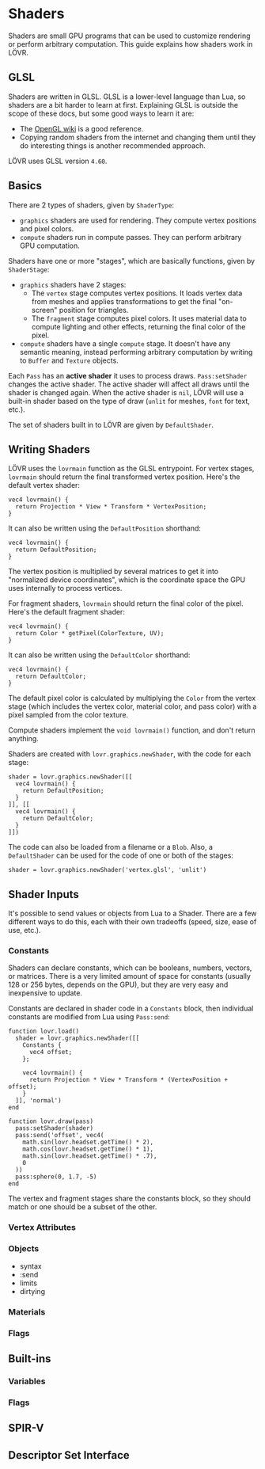 Shaders
===

Shaders are small GPU programs that can be used to customize rendering or perform arbitrary
computation.  This guide explains how shaders work in LÖVR.

GLSL
---

Shaders are written in GLSL.  GLSL is a lower-level language than Lua, so shaders are a bit harder
to learn at first.  Explaining GLSL is outside the scope of these docs, but some good ways to learn
it are:

- The [OpenGL wiki](https://www.khronos.org/opengl/wiki/OpenGL_Shading_Languagehttps://www.khronos.org/opengl/wiki/OpenGL_Shading_Language)
  is a good reference.
- Copying random shaders from the internet and changing them until they do interesting things is
  another recommended approach.

LÖVR uses GLSL version `4.60`.

Basics
---

There are 2 types of shaders, given by `ShaderType`:

- `graphics` shaders are used for rendering.  They compute vertex positions and pixel colors.
- `compute` shaders run in compute passes.  They can perform arbitrary GPU computation.

Shaders have one or more "stages", which are basically functions, given by `ShaderStage`:

- `graphics` shaders have 2 stages:
  - The `vertex` stage computes vertex positions.  It loads vertex data from meshes and applies
    transformations to get the final "on-screen" position for triangles.
  - The `fragment` stage computes pixel colors.  It uses material data to compute lighting and other
    effects, returning the final color of the pixel.
- `compute` shaders have a single `compute` stage.  It doesn't have any semantic meaning, instead
  performing arbitrary computation by writing to `Buffer` and `Texture` objects.

Each `Pass` has an **active shader** it uses to process draws.  `Pass:setShader` changes the active
shader.  The active shader will affect all draws until the shader is changed again. When the active
shader is `nil`, LÖVR will use a built-in shader based on the type of draw (`unlit` for meshes,
`font` for text, etc.).

The set of shaders built in to LÖVR are given by `DefaultShader`.

Writing Shaders
---

LÖVR uses the `lovrmain` function as the GLSL entrypoint. For vertex stages, `lovrmain` should
return the final transformed vertex position.  Here's the default vertex shader:

    vec4 lovrmain() {
      return Projection * View * Transform * VertexPosition;
    }

It can also be written using the `DefaultPosition` shorthand:

    vec4 lovrmain() {
      return DefaultPosition;
    }

The vertex position is multiplied by several matrices to get it into "normalized device
coordinates", which is the coordinate space the GPU uses internally to process vertices.

For fragment shaders, `lovrmain` should return the final color of the pixel.  Here's the default
fragment shader:

    vec4 lovrmain() {
      return Color * getPixel(ColorTexture, UV);
    }

It can also be written using the `DefaultColor` shorthand:

    vec4 lovrmain() {
      return DefaultColor;
    }

The default pixel color is calculated by multiplying the `Color` from the vertex stage (which
includes the vertex color, material color, and pass color) with a pixel sampled from the color
texture.

Compute shaders implement the `void lovrmain()` function, and don't return anything.

Shaders are created with `lovr.graphics.newShader`, with the code for each stage:

    shader = lovr.graphics.newShader([[
      vec4 lovrmain() {
        return DefaultPosition;
      }
    ]], [[
      vec4 lovrmain() {
        return DefaultColor;
      }
    ]])

The code can also be loaded from a filename or a `Blob`.  Also, a `DefaultShader` can be used for
the code of one or both of the stages:

    shader = lovr.graphics.newShader('vertex.glsl', 'unlit')

Shader Inputs
---

It's possible to send values or objects from Lua to a Shader.  There are a few different ways to do
this, each with their own tradeoffs (speed, size, ease of use, etc.).

### Constants

Shaders can declare constants, which can be booleans, numbers, vectors, or matrices.  There is a
very limited amount of space for constants (usually 128 or 256 bytes, depends on the GPU), but they
are very easy and inexpensive to update.

Constants are declared in shader code in a `Constants` block, then individual constants are modified
from Lua using `Pass:send`:

    function lovr.load()
      shader = lovr.graphics.newShader([[
        Constants {
          vec4 offset;
        };

        vec4 lovrmain() {
          return Projection * View * Transform * (VertexPosition + offset);
        }
      ]], 'normal')
    end

    function lovr.draw(pass)
      pass:setShader(shader)
      pass:send('offset', vec4(
        math.sin(lovr.headset.getTime() * 2),
        math.cos(lovr.headset.getTime() * 1),
        math.sin(lovr.headset.getTime() * .7),
        0
      ))
      pass:sphere(0, 1.7, -5)
    end

The vertex and fragment stages share the constants block, so they should match or one should be a
subset of the other.

### Vertex Attributes

### Objects

- syntax
- :send
- limits
- dirtying

### Materials

### Flags

Built-ins
---

### Variables
### Flags

SPIR-V
---

Descriptor Set Interface
---
